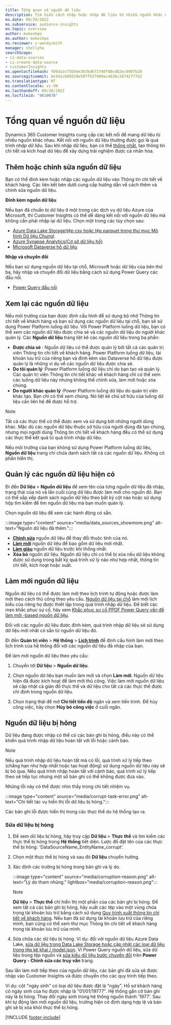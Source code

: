 ```yaml
---
title: Tổng quan về nguồn dữ liệu
description: Tìm hiểu cách nhập hoặc nhập dữ liệu từ nhiều nguồn khác nhau.
ms.date: 09/29/2022
ms.subservice: audience-insights
ms.topic: overview
author: mukeshpo
ms.author: mukeshpo
ms.reviewer: v-wendysmith
manager: shellyha
searchScope:
- ci-data-sources
- ci-create-data-source
- customerInsights
ms.openlocfilehash: f89da3cf5b56e367bd673740f80cd82ec0907b28
ms.sourcegitcommit: be341cb69329e507f527409ac4636c18742777d2
ms.translationtype: MT
ms.contentlocale: vi-VN
ms.lasthandoff: 09/30/2022
ms.locfileid: "9610078"
---
```

# <a name="data-sources-overview"></a>Tổng quan về nguồn dữ liệu

Dynamics 365 Customer Insights cung cấp các kết nối để mang dữ liệu từ nhiều nguồn khác nhau. Kết nối với nguồn dữ liệu thường được gọi là quá trình *nhập dữ liệu*. Sau khi nhập dữ liệu, bạn có thể [thống nhất](data-unification.md), tạo thông tin chi tiết và kích hoạt dữ liệu để xây dựng trải nghiệm được cá nhân hóa.

## <a name="add-or-edit-data-sources"></a>Thêm hoặc chỉnh sửa nguồn dữ liệu

Bạn có thể đính kèm hoặc nhập các nguồn dữ liệu vào Thông tin chi tiết về khách hàng. Các liên kết bên dưới cung cấp hướng dẫn về cách thêm và chỉnh sửa nguồn dữ liệu.

**Đính kèm nguồn dữ liệu**

Nếu bạn đã chuẩn bị dữ liệu ở một trong các dịch vụ dữ liệu Azure của Microsoft, thì Customer Insights có thể dễ dàng kết nối với nguồn dữ liệu mà không cần phải nhập lại dữ liệu. Chọn một trong các tùy chọn sau:
- [Azure Data Lake Storage(tệp csv hoặc tệp parquet trong thư mục Mô hình Dữ liệu Chung)](connect-common-data-model.md)
- [Azure Synapse Analytics(Cơ sở dữ liệu hồ)](connect-synapse.md)
- [Microsoft Dataverse hồ dữ liệu](connect-dataverse-managed-lake.md)

**Nhập và chuyển đổi**

Nếu bạn sử dụng nguồn dữ liệu tại chỗ, Microsoft hoặc dữ liệu của bên thứ ba, hãy nhập và chuyển đổi dữ liệu bằng cách sử dụng Power Query các đầu nối.
- [Power Query đầu nối](connect-power-query.md)

## <a name="review-data-sources"></a>Xem lại các nguồn dữ liệu

Nếu môi trường của bạn được định cấu hình để sử dụng bộ nhớ Thông tin chi tiết về khách hàng và bạn sử dụng các nguồn dữ liệu tại chỗ, bạn sẽ sử dụng Power Platform luồng dữ liệu. Với Power Platform luồng dữ liệu, bạn có thể xem các nguồn dữ liệu được chia sẻ và các nguồn dữ liệu do người khác quản lý. Các **Nguồn dữ liệu** trang liệt kê các nguồn dữ liệu trong ba phần:
- **Được chia sẻ** : Nguồn dữ liệu có thể được quản lý bởi tất cả các quản trị viên Thông tin chi tiết về khách hàng. Power Platform luồng dữ liệu, tài khoản lưu trữ của riêng bạn và đính kèm vào Dataverse hồ dữ liệu được quản lý là những ví dụ về các nguồn dữ liệu được chia sẻ.
- **Do tôi quản lý** :Power Platform luồng dữ liệu chỉ do bạn tạo và quản lý. Các quản trị viên Thông tin chi tiết khác về khách hàng chỉ có thể xem các luồng dữ liệu này nhưng không thể chỉnh sửa, làm mới hoặc xóa chúng.
- **Do người khác quản lý** :Power Platform luồng dữ liệu do quản trị viên khác tạo. Bạn chỉ có thể xem chúng. Nó liệt kê chủ sở hữu của luồng dữ liệu cần liên hệ để được hỗ trợ.
> [!NOTE]
> Tất cả các thực thể có thể được xem và sử dụng bởi những người dùng khác. Mặc dù các nguồn dữ liệu thuộc sở hữu của người dùng đã tạo chúng, nhưng mọi người dùng Thông tin chi tiết về khách hàng đều có thể sử dụng các thực thể kết quả từ quá trình nhập dữ liệu.

Nếu môi trường của bạn không sử dụng Power Platform luồng dữ liệu, **Nguồn dữ liệu** trang chỉ chứa danh sách tất cả các nguồn dữ liệu. Không có phần hiển thị.

## <a name="manage-existing-data-sources"></a>Quản lý các nguồn dữ liệu hiện có

Đi đến **Dữ liệu** > **Nguồn dữ liệu** để xem tên của từng nguồn dữ liệu đã nhập, trạng thái của nó và lần cuối cùng dữ liệu được làm mới cho nguồn đó. Bạn có thể sắp xếp danh sách nguồn dữ liệu theo bất kỳ cột nào hoặc sử dụng hộp tìm kiếm để tìm nguồn dữ liệu mà bạn muốn quản lý.

Chọn nguồn dữ liệu để xem các hành động có sẵn.

:::image type="content" source="media/data_sources_showmore.png" alt-text="Nguồn dữ liệu đã thêm.":::

- [**Chỉnh sửa**](#add-or-edit-data-sources) nguồn dữ liệu để thay đổi thuộc tính của nó.
- [**Làm mới**](#refresh-data-sources) nguồn dữ liệu để bao gồm dữ liệu mới nhất.
- [**Làm giàu**](data-sources-enrichment.md) nguồn dữ liệu trước khi thống nhất.
- **Xóa bỏ** nguồn dữ liệu. Nguồn dữ liệu chỉ có thể bị xóa nếu dữ liệu không được sử dụng trong bất kỳ quá trình xử lý nào như hợp nhất, thông tin chi tiết, kích hoạt hoặc xuất.

## <a name="refresh-data-sources"></a>Làm mới nguồn dữ liệu

Nguồn dữ liệu có thể được làm mới theo lịch trình tự động hoặc được làm mới theo cách thủ công theo yêu cầu. [Nguồn dữ liệu tại chỗ](connect-power-query.md#add-data-from-on-premises-data-sources) làm mới lịch biểu của riêng họ được thiết lập trong quá trình nhập dữ liệu. Để biết các mẹo khắc phục sự cố, hãy xem [Khắc phục sự cố PPDF Power Query vấn đề làm mới -based nguồn dữ liệu](connect-power-query.md#troubleshoot-ppdf-power-query-based-data-source-refresh-issues).

Đối với các nguồn dữ liệu được đính kèm, quá trình nhập dữ liệu sẽ sử dụng dữ liệu mới nhất có sẵn từ nguồn dữ liệu đó.

Đi đến **Quản trị viên** > **Hệ thống** > [**Lịch trình**](schedule-refresh.md) để định cấu hình làm mới theo lịch trình của hệ thống đối với các nguồn dữ liệu đã nhập của bạn.

Để làm mới nguồn dữ liệu theo yêu cầu:

1. Chuyển tới **Dữ liệu** > **Nguồn dữ liệu**.

1. Chọn nguồn dữ liệu bạn muốn làm mới và chọn **Làm mới**. Nguồn dữ liệu hiện đã được kích hoạt để làm mới thủ công. Việc làm mới nguồn dữ liệu sẽ cập nhật cả giản đồ thực thể và dữ liệu cho tất cả các thực thể được chỉ định trong nguồn dữ liệu.

1. Chọn trạng thái để mở **Chi tiết tiến độ** ngăn và xem tiến trình. Để hủy công việc, hãy chọn **Hủy bỏ công việc** ở cuối ngăn.

## <a name="corrupt-data-sources"></a>Nguồn dữ liệu bị hỏng

Dữ liệu đang được nhập có thể có các bản ghi bị hỏng, điều này có thể khiến quá trình nhập dữ liệu hoàn tất với lỗi hoặc cảnh báo.

> [!NOTE]
> Nếu quá trình nhập dữ liệu hoàn tất mà có lỗi, quá trình xử lý tiếp theo (chẳng hạn như hợp nhất hoặc tạo hoạt động) sử dụng nguồn dữ liệu này sẽ bị bỏ qua. Nếu quá trình nhập hoàn tất với cảnh báo, quá trình xử lý tiếp theo sẽ tiếp tục nhưng một số bản ghi có thể không được đưa vào.

Những lỗi này có thể được nhìn thấy trong chi tiết nhiệm vụ.

:::image type="content" source="media/corrupt-task-error.png" alt-text="Chi tiết tác vụ hiển thị lỗi dữ liệu bị hỏng.":::

Các bản ghi lỗi được hiển thị trong các thực thể do hệ thống tạo ra.

### <a name="fix-corrupt-data"></a>Sửa dữ liệu bị hỏng

1. Để xem dữ liệu bị hỏng, hãy truy cập **Dữ liệu** > **Thực thể** và tìm kiếm các thực thể bị hỏng trong **Hệ thống** tiết diện. Lược đồ đặt tên của các thực thể bị hỏng: 'DataSourceName_EntityName_corrupt'.

1. Chọn một thực thể bị hỏng và sau đó **Dữ liệu** chuyển hướng.

1. Xác định các trường bị hỏng trong bản ghi và lý do.

   :::image type="content" source="media/corruption-reason.png" alt-text="Lý do tham nhũng." lightbox="media/corruption-reason.png":::

   > [!NOTE]
   > **Dữ liệu** > **Thực thể** chỉ hiển thị một phần của các bản ghi bị hỏng. Để xem tất cả các bản ghi bị hỏng, hãy xuất các tệp vào một vùng chứa trong tài khoản lưu trữ bằng cách sử dụng [Quy trình xuất thông tin chi tiết về khách hàng](export-destinations.md). Nếu bạn đã sử dụng tài khoản lưu trữ của riêng mình, bạn cũng có thể xem thư mục Thông tin chi tiết về khách hàng trong tài khoản lưu trữ của mình.

1. Sửa chữa các dữ liệu bị hỏng. Ví dụ: đối với nguồn dữ liệu Azure Data Lake, [sửa dữ liệu trong Data Lake Storage hoặc cập nhật các loại dữ liệu trong tệp kê khai / model.json](connect-common-data-model.md#common-reasons-for-ingestion-errors-or-corrupt-data). Vì Power Query nguồn dữ liệu, sửa dữ liệu trong tệp nguồn và [sửa kiểu dữ liệu bước chuyển đổi](connect-power-query.md#data-type-does-not-match-data) trên **Power Query - Chỉnh sửa các truy vấn** trang.

Sau lần làm mới tiếp theo của nguồn dữ liệu, các bản ghi đã sửa sẽ được nhập vào Customer Insights và được chuyển cho các quy trình tiếp theo.

Ví dụ: cột "ngày sinh" có loại dữ liệu được đặt là "ngày". Hồ sơ khách hàng có ngày sinh của họ được nhập là "01/01/19777". Hệ thống gắn cờ bản ghi này là bị hỏng. Thay đổi ngày sinh trong hệ thống nguồn thành '1977'. Sau khi tự động làm mới nguồn dữ liệu, trường hiện có định dạng hợp lệ và bản ghi sẽ bị xóa khỏi thực thể bị hỏng.

[!INCLUDE [footer-include](includes/footer-banner.md)]
